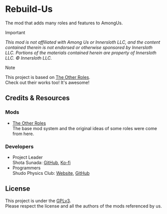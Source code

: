 # Rebuild-Us
The mod that adds many roles and features to AmongUs.

> [!IMPORTANT]
> _This mod is not affiliated with Among Us or Innersloth LLC, and the content contained therein is not endorsed or otherwise sponsored by Innersloth LLC. Portions of the materials contained herein are property of Innersloth LLC. © Innersloth LLC._

> [!NOTE]
> This project is based on [The Other Roles](https://github.com/TheOtherRolesAU/TheOtherRoles).<br/>
> Check out their works too! It's awesome!

## Credits & Resources
### Mods
- [The Other Roles](https://github.com/TheOtherRolesAU/TheOtherRoles)<br/>
  The base mod system and the original ideas of some roles were come from here.

### Developers
- Project Leader<br/>
  Shota Sunada: [GitHub](https://github.com/Shota-Sunada), [Ko-fi](https://ko-fi.com/Shota_Sunada)
- Programmers<br/>
  Shudo Physics Club: [Website](https://shudo-physics.com), [GitHub](https://github.com/ShudoPhysicsClub)

## License
This project is under the [GPLv3](https://github.com/Shota-Sunada/Rebuild-Us/blob/main/LICENSE).<br/>
Please respect the license and all the authors of the mods referenced by us.<br/>
